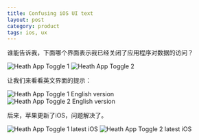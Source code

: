 ```yaml
---
title: Confusing iOS UI text
layout: post
category: product
tags: ios, ux
---
```


谁能告诉我，下面哪个界面表示我已经关闭了应用程序对数据的访问？

![Heath App Toggle 1](https://i.imgur.com/PZxIdKR.jpg)
![Heath App Toggle 2](https://i.imgur.com/NPvlNvE.jpg)

让我们来看看英文界面的提示：

![Heath App Toggle 1 English version](https://i.imgur.com/bkLVgZH.jpg)
![Heath App Toggle 2 English version](https://i.imgur.com/cSNaVIb.jpg)

后来，苹果更新了iOS，问题解决了。

![Heath App Toggle 1 latest iOS](https://i.imgur.com/1HmFE2e.png)
![Heath App Toggle 2 latest iOS](https://i.imgur.com/zNoJK2B.png)
